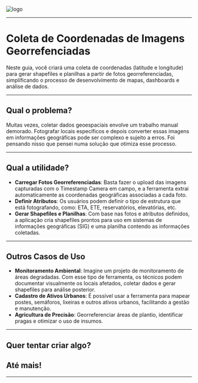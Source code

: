 ![logo](https://i.ibb.co/YthtbLh/Giifff-mid.gif)
***
# Coleta de Coordenadas de Imagens Georrefenciadas
Neste guia, você criará uma coleta de coordenadas (latitude e longitude) para gerar shapefiles e planilhas a partir de fotos georreferenciadas, simplificando o processo de desenvolvimento de mapas, dashboards e análise de dados.
***
## Qual o problema?
Muitas vezes, coletar dados geoespaciais envolve um trabalho manual demorado. Fotografar locais específicos e depois converter essas imagens em informações geográficas pode ser complexo e sujeito a erros. Foi pensando nisso que pensei numa solução que otimiza esse processo.
***
## Qual a utilidade?
- **Carregar Fotos Georreferenciadas**: Basta fazer o upload das imagens capturadas com o Timestamp Camera em campo, e a ferramenta extrai automaticamente as coordenadas geográficas associadas a cada foto.
- **Definir Atributos**: Os usuários podem definir o tipo de estrutura que está fotografando, como: ETA, ETE, reservatórios, elevatórias, etc.
- **Gerar Shapefiles e Planilhas**: Com base nas fotos e atributos definidos, a aplicação cria shapefiles prontos para uso em sistemas de informações geográficas (SIG) e uma planilha contendo as informações coletadas.
***
## Outros Casos de Uso
- **Monitoramento Ambiental**: Imagine um projeto de monitoramento de áreas degradadas. Com esse tipo de ferramenta, os técnicos podem documentar visualmente os locais afetados, coletar dados e gerar shapefiles para análise posterior.
- **Cadastro de Ativos Urbanos**: É possível usar a ferramenta para mapear postes, semáforos, lixeiras e outros ativos urbanos, facilitando a gestão e manutenção.
- **Agricultura de Precisão**: Georreferenciar áreas de plantio, identificar pragas e otimizar o uso de insumos.
***
## Quer tentar criar algo?



## Até mais!
***
